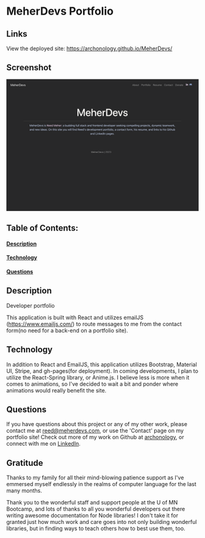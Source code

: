 # MeherDevs Portfolio

## Links
View the deployed site: https://archonology.github.io/MeherDevs/

## Screenshot
![screenshot](./src/projectImages/MeherDevs.png)    
## Table of Contents:
#### [Description](#description)
#### [Technology](#technology)
#### [Questions](#questions)

## Description
Developer portfolio

This application is built with React and utilizes emailJS (https://www.emailjs.com/) to route messages to me from the contact form(no need for a back-end on a portfolio site). 

## Technology
In addition to React and EmailJS, this application utilizes Bootstrap, Material UI, Stripe, and gh-pages(for deployment). In coming developments, I plan to utilize the React-Spring library, or Anime.js.  I believe less is more when it comes to animations, so I've decided to wait a bit and ponder where animations would really benefit the site.   


## Questions
If you have questions about this project or any of my other work, please contact me at reed@meherdevs.com, or use the 'Contact' page on my portfolio site! Check out more of my work on Github at [archonology](https://github.com/archonology), or connect with me on [LinkedIn](https://www.linkedin.com/in/reed-meher).

## Gratitude
Thanks to my family for all their mind-blowing patience support as I've emmersed myself endlessly in the realms of computer language for the last many months. 

Thank you to the wonderful staff and support people at the U of MN Bootcamp, and lots of thanks to all you wonderful developers out there writing awesome documentation for Node libraries! I don't take it for granted just how much work and care goes into not only building wonderful libraries, but in finding ways to teach others how to best use them, too. 
    